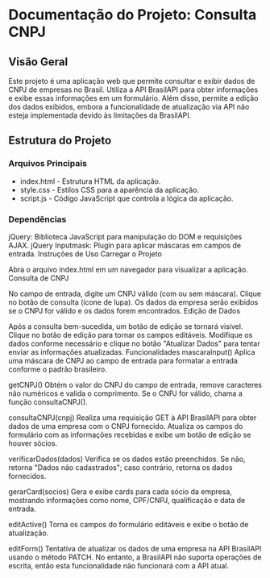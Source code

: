 # Documentação do Projeto: Consulta CNPJ
## Visão Geral
Este projeto é uma aplicação web que permite consultar e exibir dados de CNPJ de empresas no Brasil. Utiliza a API BrasilAPI para obter informações e exibe essas informações em um formulário. Além disso, permite a edição dos dados exibidos, embora a funcionalidade de atualização via API não esteja implementada devido às limitações da BrasilAPI.

## Estrutura do Projeto

### Arquivos Principais
- index.html - Estrutura HTML da aplicação.
- style.css - Estilos CSS para a aparência da aplicação.
- script.js - Código JavaScript que controla a lógica da aplicação.
  
### Dependências
jQuery: Biblioteca JavaScript para manipulação do DOM e requisições AJAX.
jQuery Inputmask: Plugin para aplicar máscaras em campos de entrada.
Instruções de Uso
Carregar o Projeto

Abra o arquivo index.html em um navegador para visualizar a aplicação.
Consulta de CNPJ

No campo de entrada, digite um CNPJ válido (com ou sem máscara).
Clique no botão de consulta (ícone de lupa).
Os dados da empresa serão exibidos se o CNPJ for válido e os dados forem encontrados.
Edição de Dados

Após a consulta bem-sucedida, um botão de edição se tornará visível.
Clique no botão de edição para tornar os campos editáveis.
Modifique os dados conforme necessário e clique no botão "Atualizar Dados" para tentar enviar as informações atualizadas.
Funcionalidades
mascaraInput()
Aplica uma máscara de CNPJ ao campo de entrada para formatar a entrada conforme o padrão brasileiro.

getCNPJ()
Obtém o valor do CNPJ do campo de entrada, remove caracteres não numéricos e valida o comprimento. Se o CNPJ for válido, chama a função consultaCNPJ().

consultaCNPJ(cnpj)
Realiza uma requisição GET à API BrasilAPI para obter dados de uma empresa com o CNPJ fornecido. Atualiza os campos do formulário com as informações recebidas e exibe um botão de edição se houver sócios.

verificarDados(dados)
Verifica se os dados estão preenchidos. Se não, retorna "Dados não cadastrados"; caso contrário, retorna os dados fornecidos.

gerarCard(socios)
Gera e exibe cards para cada sócio da empresa, mostrando informações como nome, CPF/CNPJ, qualificação e data de entrada.

editActive()
Torna os campos do formulário editáveis e exibe o botão de atualização.

editForm()
Tentativa de atualizar os dados de uma empresa na API BrasilAPI usando o método PATCH. No entanto, a BrasilAPI não suporta operações de escrita, então esta funcionalidade não funcionará com a API atual.
